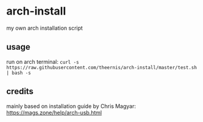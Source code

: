 # arch-install
my own arch installation script
## usage
run on arch terminal:
`curl -s https://raw.githubusercontent.com/theernis/arch-install/master/test.sh | bash -s`
## credits
mainly based on installation guide by Chris Magyar:
https://mags.zone/help/arch-usb.html
